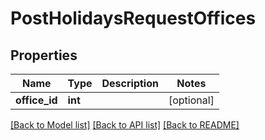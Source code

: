 # PostHolidaysRequestOffices

## Properties
Name | Type | Description | Notes
------------ | ------------- | ------------- | -------------
**office_id** | **int** |  | [optional] 

[[Back to Model list]](../README.md#documentation-for-models) [[Back to API list]](../README.md#documentation-for-api-endpoints) [[Back to README]](../README.md)

